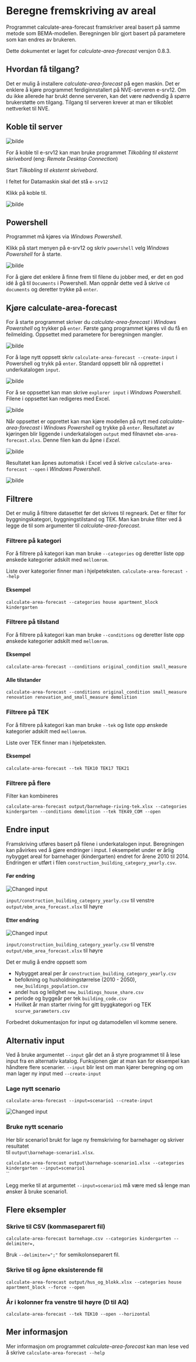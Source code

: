   
# Beregne fremskriving av areal  
  
Programmet calculate-area-forecast framskriver areal basert på samme metode som BEMA-modellen. Beregningen blir gjort basert på parametere som kan endres av brukeren.  
  
Dette dokumentet er laget for *calculate-area-forecast* versjon 0.8.3.  
  
  
## Hvordan få tilgang?  
  
Det er mulig å installere *calculate-area-forecast* på egen maskin. Det er enklere å kjøre programmet ferdiginnstallert på NVE-serveren e-srv12. Om du ikke allerede har brukt denne serveren, kan det være nødvendig å spørre brukerstøtte om tilgang. Tilgang til serveren krever at man er tilkoblet nettverket til NVE.  
  
  
## Koble til server  
  
![bilde](images/caf-01-tilkobling-til-ekstern-skrivebord.png)  
  
For å koble til e-srv12 kan man bruke programmet *Tilkobling til eksternt skrivebord* (eng: *Remote Desktop Connection*)  
  
Start *Tilkobling til eksternt skrivebord*.  
  
I feltet for Datamaskin skal det stå `e-srv12`  
  
Klikk på koble til.  
  
  
![bilde](images/caf-02-tilkobling-esrv12.png)  
  
  
## Powershell  
  
Programmet må kjøres via *Windows Powershell*.  
  
Klikk på start menyen på e-srv12 og skriv `powershell` velg *Windows Powershell* for å starte.  
  
![bilde](images/caf-03-starte-powershell.png)  
  
For å gjøre det enklere å finne frem til filene du jobber med, er det en god idé å gå til `Documents` i Powershell. Man oppnår dette ved å skrive `cd documents` og deretter trykke på `enter`.  
  
## Kjøre calculate-area-forecast  
  
For å starte programmet skriver du *calculate-area-forecast* i *Windows Powershell* og trykker på `enter`. Første gang programmet kjøres vil du få en feilmelding. Oppsettet med parametere for beregningen mangler.  
  
![bilde](images/caf-04-create-input.png)  
  
For å lage nytt oppsett skriv `calculate-area-forecast --create-input` i Powershell og trykk på `enter`. Standard oppsett blir nå opprettet i underkatalogen `input`.  
  
![bilde](images/caf-05-create-input.png)  
  
  
For å se oppsettet kan man skrive `explorer input` i *Windows Powershell*. Filene i oppsettet kan redigeres med Excel.  
  
![bilde](images/caf-07-input-directory.png)  
  
Når oppsettet er opprettet kan man kjøre modellen på nytt med *calculate-area-forecast* i *Windows Powershell* og trykke på `enter`. Resultatet av kjøringen blir liggende i underkatalogen `output` med filnavnet `ebm-area-forecast.xlxs`. Denne filen kan du åpne i *Excel*.  
  
![bilde](images/caf-08-calculate-area-forecast-open.png)  
  
Resultatet kan åpnes automatisk i Excel ved å skrive `calculate-area-forecast --open` i *Windows Powershell*.  
  
  
![bilde](images/caf-09-calculate-area-forecast.png)  
  
## Filtrere  
  
Det er mulig å filtrere datasettet før det skrives til regneark. Det er filter for byggningskategori, byggningstilstand og TEK. Man kan bruke filter ved å legge de til som argumenter til *calculate-area-forecast*.  
  
### Filtrere på kategori  
  
For å filtrere på kategori kan man bruke `--categories` og deretter liste opp ønskede kategorier adskilt med `mellomrom`.  
  
Liste over kategorier finner man i hjelpeteksten. `calculate-area-forecast --help`  
  
#### Eksempel  
`calculate-area-forecast --categories house apartment_block kindergarten`  
  
### Filtrere på tilstand  
  
For å filtrere på kategori kan man bruke `--conditions` og deretter liste opp ønskede kategorier adskilt med `mellomrom`.  
  
#### Eksempel  
`calculate-area-forecast --conditions original_condition small_measure`  
  
#### Alle tilstander  
`calculate-area-forecast --conditions original_condition small_measure renovation renovation_and_small_measure demolition`  
  
  
### Filtrere på TEK  
  
For å filtrere på kategori kan man bruke `--tek` og liste opp ønskede kategorier adskilt med `mellomrom`.  
  
Liste over TEK finner man i hjelpeteksten.  
#### Eksempel  
`calculate-area-forecast --tek TEK10 TEK17 TEK21`  
  
### Filtrere på flere  
  
Filter kan kombineres  
  
`calculate-area-forecast output/barnehage-riving-tek.xlsx --categories kindergarten --conditions demolition --tek TEK49_COM --open`  
  
  
## Endre input  
  
Framskriving utføres basert på filene i underkatalogen input. Beregningen kan påvirkes ved å gjøre endringer i input. I eksempelet under er årlig nybygget areal for barnehager (kindergarten) endret for årene 2010 til 2014. Endringen er utført i filen `construction_building_category_yearly.csv`.  
#### Før endring  
  
![Changed input](images/caf-10-input-original.png)  
  
`input/construction_building_category_yearly.csv` til venstre  
`output/ebm_area_forecast.xlsx` til høyre  
  
#### Etter endring  
  
![Changed input](images/caf-11-input-changed.png)  
  
`input/construction_building_category_yearly.csv` til venstre  
`output/ebm_area_forecast.xlsx` til høyre  
  
Det er mulig å endre oppsett som  
- Nybygget areal per år `construction_building_category_yearly.csv`  
- befolkning og husholdningstørrelse (2010 - 2050), `new_buildings_population.csv`  
- andel hus og leilighet `new_buildings_house_share.csv`  
- periode og byggeår per tek `building_code.csv`  
- Hvilket år man starter riving for gitt byggkategori og TEK `scurve_parameters.csv`  
  
Forbedret dokumentasjon for input og datamodellen vil komme senere.  
  
## Alternativ input  
  
Ved å bruke argumentet `--input` går det an å styre programmet til å lese input fra en alternativ katalog. Funksjonen gjør at man kan for eksempel kan håndtere flere scenarier. `--input` blir lest om man kjører beregning og om man lager ny input med `--create-input`  
  
### Lage nytt scenario  
  
`calculate-area-forecast --input=scenario1 --create-input`  
  
![Changed input](images/caf-12-input-scenario1.png)  
  
### Bruke nytt scenario  
  
Her blir scenario1 brukt for lage ny fremskriving for barnehager og skriver resultatet  
til `output\barnehage-scenario1.xlsx`.  
  
`calculate-area-forecast output\barnehage-scenario1.xlsx --categories kindergarten --input=scenario1`  
``  
  
Legg merke til at argumentet `--input=scenario1` må være med så lenge man ønsker å bruke scenario1.  
  
## Flere eksempler  
  
### Skrive til CSV (kommaseparert fil)  
  
`calculate-area-forecast barnehage.csv --categories kindergarten --delimiter=, `  
  
Bruk `--delimiter=";"` for semikolonseparert fil.  
### Skrive til og åpne eksisterende fil
  
`calculate-area-forecast output/hus_og_blokk.xlsx --categories house apartment_block --force --open`  
  
  
### År i kolonner fra venstre til høyre (D til AQ)  
  
`calculate-area-forecast --tek TEK10 --open --horizontal`  
  
  
## Mer informasjon  
  
Mer informasjon om programmet *calculate-area-forecast* kan man lese ved å skrive `calculate-area-forecast --help`